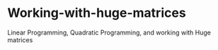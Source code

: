 # Working-with-huge-matrices
Linear Programming, Quadratic Programming, and working with Huge matrices
